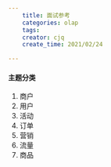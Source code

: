 ```yaml
---
    title: 面试参考
    categories: olap
    tags:
    creator: cjq
    create_time: 2021/02/24

---
```


#### 主题分类

1. 商户
2. 用户
3. 活动
4. 订单
5. 营销
6. 流量
7. 商品